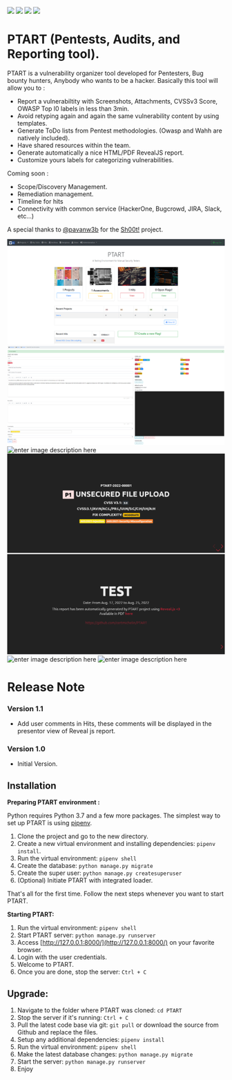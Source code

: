 ![](https://img.shields.io/github/issues/certmichelin/PTART.svg)
![](https://img.shields.io/github/forks/certmichelin/PTART.svg)
![](https://img.shields.io/github/stars/certmichelin/PTART.svg)
![](https://img.shields.io/github/license/certmichelin/PTART.svg)

# PTART (Pentests, Audits, and Reporting tool).

PTART is a vulnerability organizer tool developed for Pentesters, Bug bounty hunters, Anybody who wants to be a hacker. Basically this tool will allow you to :

- Report a vulnerabiltity with Screenshots, Attachments, CVSSv3 Score, OWASP Top l0 labels in less than 3min.
- Avoid retyping again and again the same vulnerability content by using templates.
- Generate ToDo lists from Pentest methodologies. (Owasp and Wahh are natively included).
- Have shared resources within the team.
- Generate automatically a nice HTML/PDF RevealJS report.
- Customize yours labels for categorizing vulnerabilities.

Coming soon : 
- Scope/Discovery Management.
- Remediation management.
- Timeline for hits
- Connectivity with common service (HackerOne, Bugcrowd, JIRA, Slack, etc...) 

A special thanks to [@pavanw3b](https://twitter.com/pavanw3b) for the [Sh00t!](https://github.com/pavanw3b/sh00t) project.

![enter image description here](https://raw.githubusercontent.com/certmichelin/PTART/master/docs/screenshot3.PNG)
![enter image description here](https://raw.githubusercontent.com/certmichelin/PTART/master/docs/screenshot1.PNG)
![enter image description here](https://raw.githubusercontent.com/certmichelin/PTART/master/docs/screenshot2.PNG)
![enter image description here](https://raw.githubusercontent.com/certmichelin/PTART/master/docs/screenshot5.PNG)
![enter image description here](https://raw.githubusercontent.com/certmichelin/PTART/master/docs/screenshot6.PNG)
![enter image description here](https://raw.githubusercontent.com/certmichelin/PTART/master/docs/screenshot7.PNG)
![enter image description here](https://raw.githubusercontent.com/certmichelin/PTART/master/docs/screenshot8.PNG)

# Release Note

### Version 1.1
- Add user comments in Hits, these comments will be displayed in the presentor view of Reveal js report.

### Version 1.0
- Initial Version.

## Installation

**Preparing PTART environment :**

Python requires Python 3.7 and a few more packages. The simplest way to set up PTART is using  [pipenv](https://github.com/pypa/pipenv). 

1. Clone the project and go to the new directory.
2. Create a new virtual environment and installing dependencies: `pipenv install`.
3. Run the virtual environment: `pipenv shell`
4. Create the database: `python manage.py migrate`
5. Create the super user: `python manage.py createsuperuser`
6. (Optional) Initiate PTART with integrated loader.

That's all for the first time. Follow the next steps whenever you want to start PTART.

**Starting PTART:**

1. Run the virtual environment: `pipenv shell`
2. Start PTART server: `python manage.py runserver`
3. Access [http://127.0.0.1:8000/](http://127.0.0.1:8000/) on your favorite browser.
4. Login with the user credentials.
5. Welcome to PTART.
6. Once you are done, stop the server: `Ctrl + C`

## Upgrade:

1. Navigate to the folder where PTART was cloned: `cd PTART`
2. Stop the server if it's running: `Ctrl + C`
3. Pull the latest code base via git: `git pull` or download the source from Github and replace the files.
4. Setup any additional dependencies: `pipenv install`
5. Run the virtual environment: `pipenv shell`
6. Make the latest database changes: `python manage.py migrate`
7.  Start the server: `python manage.py runserver`
8. Enjoy

